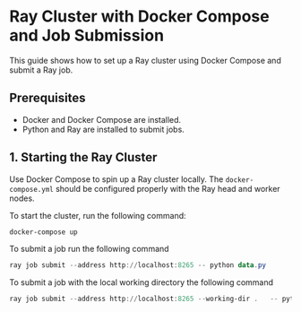 # Ray Cluster with Docker Compose and Job Submission

This guide shows how to set up a Ray cluster using Docker Compose and submit a Ray job.

## Prerequisites

- Docker and Docker Compose are installed.
- Python and Ray are installed to submit jobs.

## 1. Starting the Ray Cluster

Use Docker Compose to spin up a Ray cluster locally. The `docker-compose.yml` should be configured properly with the Ray head and worker nodes.

To start the cluster, run the following command:

```bash
docker-compose up
```

To submit a job run the following command
```PowerShell
ray job submit --address http://localhost:8265 -- python data.py
```
To submit a job with the local working directory the following command

```PowerShell
ray job submit --address http://localhost:8265 --working-dir .   -- python test.py 
